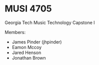 # MUSI 4705
Georgia Tech Music Technology Capstone I

Members:
- James Pinder (jhpinder)
- Eamon Mccoy
- Jared Henson
- Jonathan Brown

